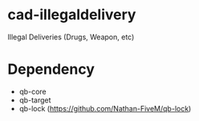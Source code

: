 # cad-illegaldelivery
Illegal Deliveries (Drugs, Weapon, etc)

# Dependency
- qb-core
- qb-target
- qb-lock (https://github.com/Nathan-FiveM/qb-lock)
